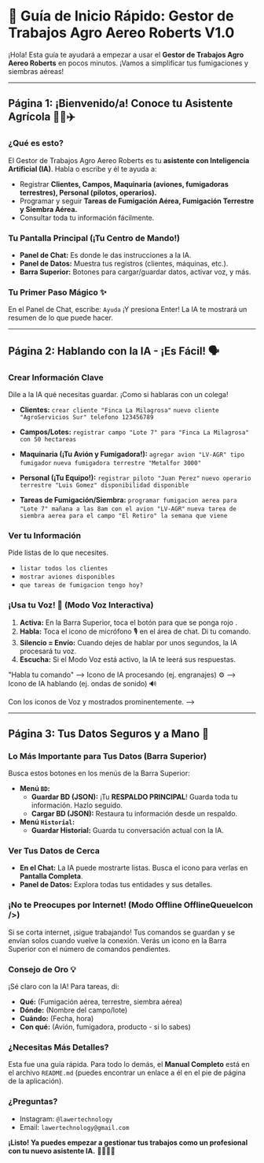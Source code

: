 # 🚀 Guía de Inicio Rápido: Gestor de Trabajos Agro Aereo Roberts V1.0

¡Hola! Esta guía te ayudará a empezar a usar el **Gestor de Trabajos Agro Aereo Roberts** en pocos minutos. ¡Vamos a simplificar tus fumigaciones y siembras aéreas!

---
## Página 1: ¡Bienvenido/a! Conoce tu Asistente Agrícola 🧑‍🌾✈️

### ¿Qué es esto?
El Gestor de Trabajos Agro Aereo Roberts es tu **asistente con Inteligencia Artificial (IA)**. Habla o escribe y él te ayuda a:
*   Registrar **Clientes, Campos, Maquinaria (aviones, fumigadoras terrestres), Personal (pilotos, operarios).**
*   Programar y seguir **Tareas de Fumigación Aérea, Fumigación Terrestre y Siembra Aérea.**
*   Consultar toda tu información fácilmente.

### Tu Pantalla Principal (¡Tu Centro de Mando!)

<!--
[INFOGRAFÍA SUGERIDA AQUÍ]
Descripción: Una captura de pantalla de la interfaz principal con las siguientes áreas etiquetadas claramente:
1.  **Panel de Chat (Izquierda/Arriba):** "Aquí hablas con la IA 💬"
2.  **Panel de Datos (Derecha/Abajo):** "Aquí ves tu información guardada 📂" (con flechas a "Clientes", "Campos", etc.)
3.  **Barra Superior:** "Aquí gestionas archivos y configuraciones ⚙️" (apuntando a los menús BD, Tablas, Historial y botones de Voz/Tema)
4.  **Campo de Texto y Botón de Micrófono (en Panel de Chat):** "Escribe aquí o usa el Micrófono 🎤"
-->

*   **Panel de Chat:** Es donde le das instrucciones a la IA.
*   **Panel de Datos:** Muestra tus registros (clientes, máquinas, etc.).
*   **Barra Superior:** Botones para cargar/guardar datos, activar voz, y más.

### Tu Primer Paso Mágico ✨
En el Panel de Chat, escribe:
`Ayuda`
¡Y presiona Enter! La IA te mostrará un resumen de lo que puede hacer.

---
## Página 2: Hablando con la IA - ¡Es Fácil! 🗣️

### Crear Información Clave
Dile a la IA qué necesitas guardar. ¡Como si hablaras con un colega!

*   **Clientes:**
    `crear cliente "Finca La Milagrosa"`
    `nuevo cliente "AgroServicios Sur" telefono 123456789`

*   **Campos/Lotes:**
    `registrar campo "Lote 7" para "Finca La Milagrosa" con 50 hectareas`

*   **Maquinaria (¡Tu Avión y Fumigadora!):**
    `agregar avion "LV-AGR" tipo fumigador`
    `nueva fumigadora terrestre "Metalfor 3000"`

*   **Personal (¡Tu Equipo!):**
    `registrar piloto "Juan Perez"`
    `nuevo operario terrestre "Luis Gomez" disponibilidad disponible`

*   **Tareas de Fumigación/Siembra:**
    `programar fumigacion aerea para "Lote 7" mañana a las 8am con el avion "LV-AGR"`
    `nueva tarea de siembra aerea para el campo "El Retiro" la semana que viene`

<!--
[INFOGRAFÍA SUGERIDA AQUÍ]
Descripción: Una secuencia simple tipo cómic:
1.  Usuario (burbuja de diálogo): "Crear cliente Finca La Milagrosa"
2.  IA (burbuja de diálogo con logo de IA): "Cliente 'Finca La Milagrosa' creado con ID client-xyz."
3.  Una pequeña lista o tabla en el "Panel de Datos" mostrando "Finca La Milagrosa" añadido.
-->

### Ver tu Información
Pide listas de lo que necesites.
*   `listar todos los clientes`
*   `mostrar aviones disponibles`
*   `que tareas de fumigacion tengo hoy?`

### ¡Usa tu Voz! 🎤 (Modo Voz Interactiva)
1.  **Activa:** En la Barra Superior, toca el botón <VoiceOffIcon /> para que se ponga rojo <VoiceOnIcon />.
2.  **Habla:** Toca el icono de micrófono 🎙️ en el área de chat. Di tu comando.
3.  **Silencio = Envío:** Cuando dejes de hablar por unos segundos, la IA procesará tu voz.
4.  **Escucha:** Si el Modo Voz está activo, la IA te leerá sus respuestas.

<!--
[INFOGRAFÍA SUGERIDA AQUÍ]
Descripción: Diagrama simple:
Icono de Micrófono 🎙️ --> "Habla tu comando" --> Icono de IA procesando (ej. engranajes) ⚙️ --> Icono de IA hablando (ej. ondas de sonido) 🔊
Con los iconos de Voz <VoiceOnIcon /> y <VoiceOffIcon /> mostrados prominentemente.
-->

---
## Página 3: Tus Datos Seguros y a Mano 💾

### Lo Más Importante para Tus Datos (Barra Superior)
Busca estos botones en los menús de la Barra Superior:

*   **Menú `BD`:**
    *   <DownloadIcon /> **Guardar BD (JSON):** ¡Tu **RESPALDO PRINCIPAL**! Guarda toda tu información. Hazlo seguido.
        <!-- [INFOGRAFÍA SUGERIDA AQUÍ]: Icono "Guardar BD" con una flecha apuntando a un símbolo de "caja fuerte" o "disco de respaldo". -->
    *   <UploadIcon /> **Cargar BD (JSON):** Restaura tu información desde un respaldo.
*   **Menú `Historial`:**
    *   <SaveHistoryIcon /> **Guardar Historial:** Guarda tu conversación actual con la IA.

### Ver Tus Datos de Cerca
*   **En el Chat:** La IA puede mostrarte listas. Busca el icono <ExpandIcon /> para verlas en **Pantalla Completa**.
*   **Panel de Datos:** Explora todas tus entidades y sus detalles.

### ¡No te Preocupes por Internet! (Modo Offline OfflineQueueIcon />)
Si se corta internet, ¡sigue trabajando! Tus comandos se guardan y se envían solos cuando vuelve la conexión. Verás un icono <OfflineQueueIcon /> en la Barra Superior con el número de comandos pendientes.

### Consejo de Oro 💡
¡Sé claro con la IA! Para tareas, di:
*   **Qué:** (Fumigación aérea, terrestre, siembra aérea)
*   **Dónde:** (Nombre del campo/lote)
*   **Cuándo:** (Fecha, hora)
*   **Con qué:** (Avión, fumigadora, producto - si lo sabes)

### ¿Necesitas Más Detalles?
Esta fue una guía rápida. Para todo lo demás, el **Manual Completo** está en el archivo `README.md` (puedes encontrar un enlace a él en el pie de página de la aplicación).

### ¿Preguntas?
*   Instagram: `@lawertechnology`
*   Email: `lawertechnology@gmail.com`

**¡Listo! Ya puedes empezar a gestionar tus trabajos como un profesional con tu nuevo asistente IA.**
🚀🚜💨🌱
